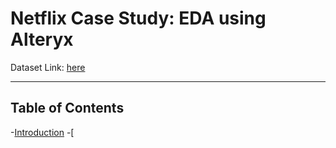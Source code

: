 # Netflix Case Study: EDA using Alteryx 

Dataset Link: [here](https://www.kaggle.com/datasets/shivamb/netflix-shows)
***
## Table of Contents
-[Introduction](#Introduction)
-[ 
